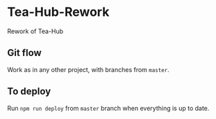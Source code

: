 # Tea-Hub-Rework
Rework of Tea-Hub

## Git flow
Work as in any other project, with branches from `master`.

## To deploy
Run `npm run deploy` from `master` branch when everything is up to date.
